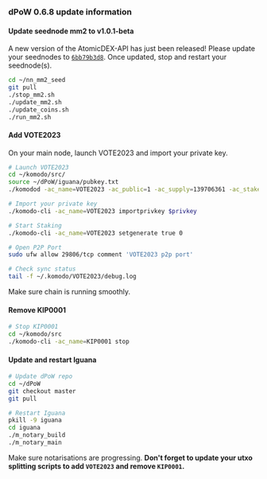 ### dPoW 0.6.8 update information


#### Update seednode mm2 to v1.0.1-beta

A new version of the AtomicDEX-API has just been released! Please update your seednodes to [`6bb79b3d8`](https://github.com/KomodoPlatform/atomicDEX-API/releases/tag/v1.0.1-beta).
Once updated, stop and restart your seednode(s).

```bash
cd ~/nn_mm2_seed
git pull
./stop_mm2.sh
./update_mm2.sh
./update_coins.sh
./run_mm2.sh
```

#### Add VOTE2023

On your main node, launch VOTE2023 and import your private key.

```bash
# Launch VOTE2023
cd ~/komodo/src/
source ~/dPoW/iguana/pubkey.txt
./komodod -ac_name=VOTE2023 -ac_public=1 -ac_supply=139706361 -ac_staked=10 -addnode=178.159.2.6 -addnode=185.220.204.44 -pubkey=$pubkey &

# Import your private key
./komodo-cli -ac_name=VOTE2023 importprivkey $privkey

# Start Staking
./komodo-cli -ac_name=VOTE2023 setgenerate true 0

# Open P2P Port
sudo ufw allow 29806/tcp comment 'VOTE2023 p2p port'

# Check sync status
tail -f ~/.komodo/VOTE2023/debug.log
```

Make sure chain is running smoothly. 

#### Remove KIP0001

```bash
# Stop KIP0001
cd ~/komodo/src
./komodo-cli -ac_name=KIP0001 stop
```

#### Update and restart Iguana

```bash
# Update dPoW repo
cd ~/dPoW
git checkout master
git pull

# Restart Iguana
pkill -9 iguana
cd iguana
./m_notary_build
./m_notary_main
```

Make sure notarisations are progressing. **Don't forget to update your utxo splitting scripts to add `VOTE2023` and remove `KIP0001`.**